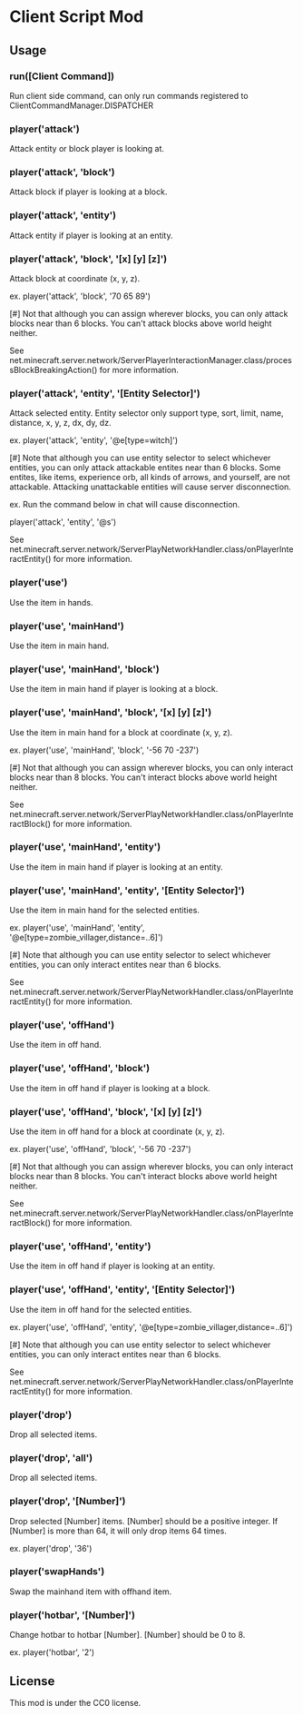 # Client Script Mod

## Usage

### run([Client Command])

Run client side command, can only run commands registered to ClientCommandManager.DISPATCHER

### player('attack')

Attack entity or block player is looking at.

### player('attack', 'block')

Attack block if player is looking at a block.

### player('attack', 'entity')

Attack entity if player is looking at an entity.

### player('attack', 'block', '[x] [y] [z]')

Attack block at coordinate (x, y, z).

ex. player('attack', 'block', '70 65 89')

[#] Not that although you can assign wherever blocks, you can only attack blocks near than 6 blocks.
You can't attack blocks above world height neither.

See net.minecraft.server.network/ServerPlayerInteractionManager.class/processBlockBreakingAction() for more information.

### player('attack', 'entity', '[Entity Selector]')

Attack selected entity. Entity selector only support type, sort, limit, name, distance, x, y, z, dx, dy, dz.

ex. player('attack', 'entity', '@e[type=witch]')

[#] Note that although you can use entity selector to select whichever entities, you can only attack attackable entites near than 6 blocks.
Some entites, like items, experience orb, all kinds of arrows, and yourself, are not attackable.
Attacking unattackable entities will cause server disconnection.

ex. Run the command below in chat will cause disconnection.

player('attack', 'entity', '@s')

See net.minecraft.server.network/ServerPlayNetworkHandler.class/onPlayerInteractEntity() for more information.

### player('use')

Use the item in hands.

### player('use', 'mainHand')

Use the item in main hand.

### player('use', 'mainHand', 'block')

Use the item in main hand if player is looking at a block.

### player('use', 'mainHand', 'block', '[x] [y] [z]')

Use the item in main hand for a block at coordinate (x, y, z).

ex. player('use', 'mainHand', 'block', '-56 70 -237')

[#] Not that although you can assign wherever blocks, you can only interact blocks near than 8 blocks.
You can't interact blocks above world height neither.

See net.minecraft.server.network/ServerPlayNetworkHandler.class/onPlayerInteractBlock() for more information.

### player('use', 'mainHand', 'entity')

Use the item in main hand if player is looking at an entity.

### player('use', 'mainHand', 'entity', '[Entity Selector]')

Use the item in main hand for the selected entities.

ex. player('use', 'mainHand', 'entity', '@e[type=zombie_villager,distance=..6]')

[#] Note that although you can use entity selector to select whichever entities, you can only interact entites near than 6 blocks.

See net.minecraft.server.network/ServerPlayNetworkHandler.class/onPlayerInteractEntity() for more information.

### player('use', 'offHand')

Use the item in off hand.

### player('use', 'offHand', 'block')

Use the item in off hand if player is looking at a block.

### player('use', 'offHand', 'block', '[x] [y] [z]')

Use the item in off hand for a block at coordinate (x, y, z).

ex. player('use', 'offHand', 'block', '-56 70 -237')

[#] Not that although you can assign wherever blocks, you can only interact blocks near than 8 blocks.
You can't interact blocks above world height neither.

See net.minecraft.server.network/ServerPlayNetworkHandler.class/onPlayerInteractBlock() for more information.

### player('use', 'offHand', 'entity')

Use the item in off hand if player is looking at an entity.

### player('use', 'offHand', 'entity', '[Entity Selector]')

Use the item in off hand for the selected entities.

ex. player('use', 'offHand', 'entity', '@e[type=zombie_villager,distance=..6]')

[#] Note that although you can use entity selector to select whichever entities, you can only interact entites near than 6 blocks.

See net.minecraft.server.network/ServerPlayNetworkHandler.class/onPlayerInteractEntity() for more information.

### player('drop')

Drop all selected items.

### player('drop', 'all')

Drop all selected items.

### player('drop', '[Number]')

Drop selected [Number] items. [Number] should be a positive integer.
If [Number] is more than 64, it will only drop items 64 times.

ex. player('drop', '36')

### player('swapHands')

Swap the mainhand item with offhand item.

### player('hotbar', '[Number]')

Change hotbar to hotbar [Number]. [Number] should be 0 to 8.

ex. player('hotbar', '2')

## License

This mod is under the CC0 license.
